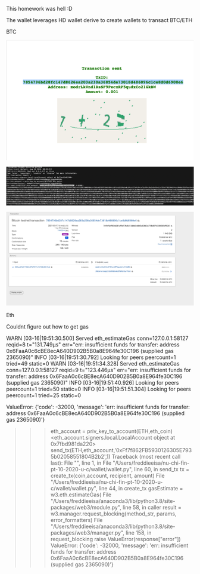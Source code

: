 This homework was hell :D

The wallet leverages HD wallet derive to create wallets to transact BTC/ETH

BTC
<p align="center">
<img src="Snip20210316_2.png">
</p>

<p align="center">
<img src="Snip20210316_3.png">
</p>

<p align="center">
<img src="Snip20210316_4.png">
</p>

Eth 

Couldnt figure out how to get gas

WARN [03-16|19:51:30.500] Served eth_estimateGas                   conn=127.0.0.1:58127 reqid=8                                t="131.749µs" err="err: insufficient funds for transfer: address 0x6FaaA0c6cBE8ecA640D902B5B0a8E964fe30C196 (supplied gas 2365090)"
INFO [03-16|19:51:30.792] Looking for peers                        peercount=1 tried=49 static=0
WARN [03-16|19:51:34.328] Served eth_estimateGas                   conn=127.0.0.1:58127 reqid=9                                t="123.446µs" err="err: insufficient funds for transfer: address 0x6FaaA0c6cBE8ecA640D902B5B0a8E964fe30C196 (supplied gas 2365090)"
INFO [03-16|19:51:40.926] Looking for peers                        peercount=1 tried=50 static=0
INFO [03-16|19:51:51.304] Looking for peers                        peercount=1 tried=25 static=0

ValueError: {'code': -32000, 'message': 'err: insufficient funds for transfer: address 0x6FaaA0c6cBE8ecA640D902B5B0a8E964fe30C196 (supplied gas 2365090)'}
>>> eth_account = priv_key_to_account(ETH,eth_coin)
<eth_account.signers.local.LocalAccount object at 0x7fbd981da220>
>>> send_tx(ETH,eth_account,'0xFf7f862FB5930126305E7935b02058551804B2b2',1)
Traceback (most recent call last):
  File "<stdin>", line 1, in <module>
  File "/Users/freddieeisa/nu-chi-fin-pt-10-2020-u-c/wallet/wallet.py", line 60, in send_tx
    tx = create_tx(coin,account, recipient, amount)
  File "/Users/freddieeisa/nu-chi-fin-pt-10-2020-u-c/wallet/wallet.py", line 44, in create_tx
    gasEstimate = w3.eth.estimateGas(
  File "/Users/freddieeisa/anaconda3/lib/python3.8/site-packages/web3/module.py", line 58, in caller
    result = w3.manager.request_blocking(method_str, params, error_formatters)
  File "/Users/freddieeisa/anaconda3/lib/python3.8/site-packages/web3/manager.py", line 158, in request_blocking
    raise ValueError(response["error"])
ValueError: {'code': -32000, 'message': 'err: insufficient funds for transfer: address 0x6FaaA0c6cBE8ecA640D902B5B0a8E964fe30C196 (supplied gas 2365090)'}
